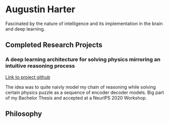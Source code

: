 # Augustin Harter

Fascinated by the nature of intelligence and its implementation in the brain and deep learning.

## Completed Research Projects

### 

### A deep learning architecture for solving physics mirroring an intuitive reasoning process
[Link to project github](https://github.com/ndrwmlnk/PHYRE-Reasoning-about-Paths)

The idea was to quite naivly model my chain of reasoning while solving certain physics puzzle as a sequence of encoder decoder models. Big part of my Bachelor Thesis and accepted at a NeurIPS 2020 Workshop.

## Philosophy
